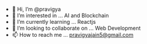 - 👋 Hi, I’m @pravigya
- 👀 I’m interested in ... AI and Blockchain
- 🌱 I’m currently learning ... Reactjs
- 💞️ I’m looking to collaborate on ... Web Development
- 📫 How to reach me ... pravigyajain5@gmail.com

<!---
pravigya/pravigya is a ✨ special ✨ repository because its `README.md` (this file) appears on your GitHub profile.
You can click the Preview link to take a look at your changes.
--->
